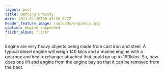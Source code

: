```yaml
---
layout: post
title: Defying Gravity
date: 2021-02-26T09:45:08.827Z
header_feature_image: /uploads/engineup.jpg
caption: Engine suspended
flickr_album: flickr
---
```

Engine are very heavy objects being made from cast iron and steel. A typical deisel engine will weigh 140 kilos and a marine engine with a gearbox and heat exchanger attached that could go up to 190kilos. So, how does one lift and engine from the engine bay so that it can be removed from the baot.